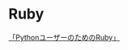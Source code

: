 # Ruby

[「PythonユーザーのためのRuby」](https://shmn7iii.notion.site/Python-Ruby-8db7eccfadda437c9c36cd059985b922)

